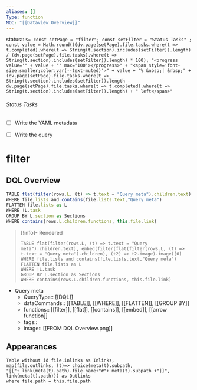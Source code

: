 ```yaml
---
aliases: []
Type: function
MOC: "[[Dataview Overview]]"
---
```


status::  `$= const setPage = "filter"; const setFilter = "Status Tasks" ; const value = Math.round(((dv.page(setPage).file.tasks.where(t => t.completed).where(t => String(t.section).includes(setFilter)).length) / (dv.page(setPage).file.tasks).where(t => String(t.section).includes(setFilter)).length) * 100); "<progress value='" + value + "' max='100'></progress>" + "<span style='font-size:smaller;color:var(--text-muted)'>" + value + "% &nbsp;| &nbsp;" + (dv.page(setPage).file.tasks.where(t => String(t.section).includes(setFilter)).length - dv.page(setPage).file.tasks.where(t => t.completed).where(t => String(t.section).includes(setFilter)).length) + " left</span>" `

###### Status Tasks
- [ ] Write the YAML metadata
- [ ] Write the query


# filter

## DQL Overview

```js dataview
TABLE flat(filter(rows.L, (t) => t.text = "Query meta").children.text) as Metadata, embed(filter(flat(filter(rows.L, (t) => t.text = "Query meta").children), (t2) => t2.image).image)[0] as Image
WHERE file.lists and contains(file.lists.text,"Query meta")
FLATTEN file.lists as L
WHERE !L.task
GROUP BY L.section as Sections
WHERE contains(rows.L.children.functions, this.file.link)
```

>[!info]- Rendered
>```dataview
>TABLE flat(filter(rows.L, (t) => t.text = "Query meta").children.text), embed(filter(flat(filter(rows.L, (t) => t.text = "Query meta").children), (t2) => t2.image).image)[0]
>WHERE file.lists and contains(file.lists.text,"Query meta")
>FLATTEN file.lists as L
>WHERE !L.task
>GROUP BY L.section as Sections
>WHERE contains(rows.L.children.functions, this.file.link)
>```

- Query meta
    - QueryType:: [[DQL]]
    - dataCommands:: [[TABLE]], [[WHERE]], [[FLATTEN]], [[GROUP BY]]
    - functions:: [[filter]], [[flat]], [[contains]], [[embed]], [[arrow function]]
    - tags:: 
    - image:: [[FROM DQL Overview.png]]


## Appearances

```dataview
Table without id file.inlinks as Inlinks, 
map(file.outlinks, (t)=> choice(meta(t).subpath, 
"[["+ link(meta(t).path).file.name+"#"+ meta(t).subpath +"]]", 
link(meta(t).path))) as Outlinks
where file.path = this.file.path
```




